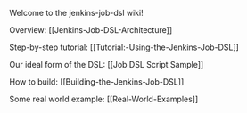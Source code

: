 Welcome to the jenkins-job-dsl wiki!

Overview: [[Jenkins-Job-DSL-Architecture]]

Step-by-step tutorial: [[Tutorial:-Using-the-Jenkins-Job-DSL]]

Our ideal form of the DSL: [[Job DSL Script Sample]]

How to build: [[Building-the-Jenkins-Job-DSL]]

Some real world example: [[Real-World-Examples]]
